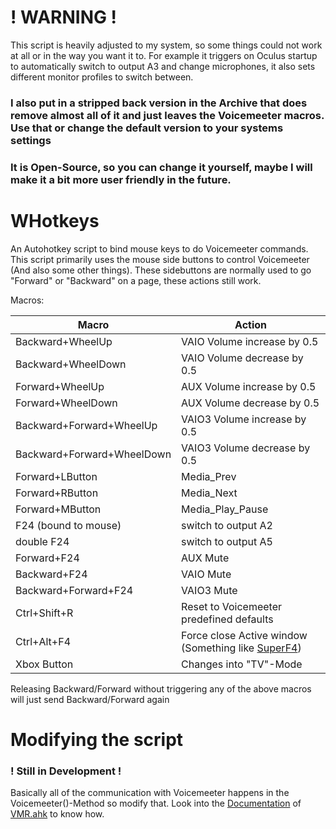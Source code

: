 # **! WARNING !**
This script is heavily adjusted to my system, so some things could not work at all or in the way you want it to. For example it triggers on Oculus startup to automatically switch to output A3 and change microphones, it also sets different monitor profiles to switch between. 

### **I also put in a stripped back version in the Archive that does remove almost all of it and just leaves the Voicemeeter macros. Use that or change the default version to your systems settings**

### **It is Open-Source, so you can change it yourself**, maybe I will make it a bit more user friendly in the future.

# WHotkeys
An Autohotkey script to bind mouse keys to do Voicemeeter commands.
This script primarily uses the mouse side buttons to control Voicemeeter (And also some other things). 
These sidebuttons are normally used to go "Forward" or "Backward" on a page, these actions still work.

Macros:

| Macro | Action |
| --- | --- |
| Backward+WheelUp   | VAIO Volume increase by 0.5 |
| Backward+WheelDown | VAIO Volume decrease by 0.5 |
| Forward+WheelUp | AUX Volume increase by 0.5 |
| Forward+WheelDown | AUX Volume decrease by 0.5 |
| Backward+Forward+WheelUp | VAIO3 Volume increase by 0.5 |
| Backward+Forward+WheelDown | VAIO3 Volume decrease by 0.5 |
| Forward+LButton | Media_Prev |
| Forward+RButton | Media_Next |
| Forward+MButton | Media_Play_Pause |
| F24 (bound to mouse) | switch to output A2 |
| double F24 | switch to output A5 |
| Forward+F24 | AUX Mute |
| Backward+F24 | VAIO Mute |
| Backward+Forward+F24 | VAIO3 Mute |
| Ctrl+Shift+R | Reset to Voicemeeter predefined defaults |
| Ctrl+Alt+F4 | Force close Active window (Something like [SuperF4](https://stefansundin.github.io/superf4/)) |
| Xbox Button | Changes into "TV"-Mode |

Releasing Backward/Forward without triggering any of the above macros will just send Backward/Forward again

# Modifying the script

### **! Still in Development !**

Basically all of the communication with Voicemeeter happens in the Voicemeeter()-Method so modify that. Look into the [Documentation](https://saifaqqad.github.io/VMR.ahk/) of [VMR.ahk](https://github.com/SaifAqqad/VMR.ahk) to know how.
